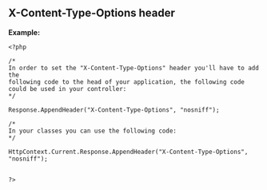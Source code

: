 X-Content-Type-Options header
-------

**Example:**


    <?php

    /*
    In order to set the "X-Content-Type-Options" header you'll have to add the 
    following code to the head of your application, the following code could be used in your controller:
    */
    
    Response.AppendHeader("X-Content-Type-Options", "nosniff"); 
    
	/*
	In your classes you can use the following code:
	*/
	
	HttpContext.Current.Response.AppendHeader("X-Content-Type-Options", "nosniff"); 
	

    ?>


